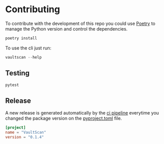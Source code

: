 # Contributing

To contribute with the development of this repo you could use [Poetry](https://python-poetry.org/) to manage the Python version and control the dependencies.

```ps1
poetry install
```

To use the cli just run:

```ps1
vaultscan --help
```

## Testing 

```ps1
pytest
```

## Release

A new release is generated automatically by the [ci pipeline](.github/workflows/ci.yml) everytime you changed the package version on the [pyproject.toml](./pyproject.toml) file.

```toml
[project]
name = "VaultScan"
version = "0.1.4"
```
